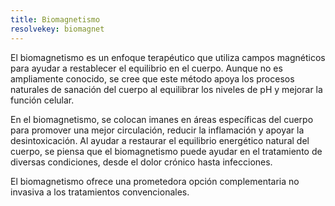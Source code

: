 ```yaml
---
title: Biomagnetismo
resolvekey: biomagnet
---
```


El biomagnetismo es un enfoque terapéutico que utiliza campos magnéticos para ayudar a restablecer el equilibrio en el cuerpo. Aunque no es ampliamente conocido, se cree que este método apoya los procesos naturales de sanación del cuerpo al equilibrar los niveles de pH y mejorar la función celular.

En el biomagnetismo, se colocan imanes en áreas específicas del cuerpo para promover una mejor circulación, reducir la inflamación y apoyar la desintoxicación.
Al ayudar a restaurar el equilibrio energético natural del cuerpo, se piensa que el biomagnetismo puede ayudar en el tratamiento de diversas condiciones, desde el dolor crónico hasta infecciones.

El biomagnetismo ofrece una prometedora opción complementaria no invasiva a los tratamientos convencionales.

